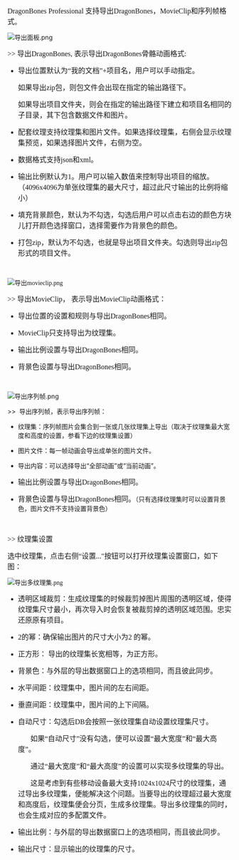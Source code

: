 <p><span style="font-family: 微软雅黑,Microsoft YaHei; font-size: 16px;">DragonBones Professional 支持导出DragonBones，MovieClip和序列帧格式</span><span style="font-size: 14px; font-family: 微软雅黑,Microsoft YaHei;">。<br/></span></p><p><img alt="导出面板.png" src="http://edn.egret.com/cn/data/upload/ueditor/20151207/56654a6a9a054.png" title="导出面板.png"/></p><p style="text-indent: 0em;"><span style="font-family: 微软雅黑,Microsoft YaHei; font-size: 16px;">&gt;&gt; 导出DragonBones, 表示导出DragonBones骨骼动画格式:<br/></span></p><ul class=" list-paddingleft-2" style="list-style-type: disc;"><li><p style="text-indent: 0em;"><span style="font-family: 微软雅黑,Microsoft YaHei; font-size: 16px;">导出位置默认为“我的文档”+项目名，用户可以手动指定。</span></p><p style="text-indent: 0em;"><span style="font-family: 微软雅黑,Microsoft YaHei; font-size: 16px;">如果导出zip包，则包文件会出现在指定的输出路径下。</span></p><p style="text-indent: 0em;"><span style="font-family: 微软雅黑,Microsoft YaHei; font-size: 16px;">如果导出项目文件夹，则会在指定的输出路径下建立和项目名相同的子目录，其下包含数据文件和图片。</span></p></li><li><p><span style="font-family: 微软雅黑,Microsoft YaHei; font-size: 16px;">配套纹理支持纹理集和图片文件。如果选择纹理集，右侧会显示纹理集预览，如果选择图片文件，右侧为空。<br/></span></p></li><li><p><span style="font-family: 微软雅黑,Microsoft YaHei; font-size: 16px;">数据格式支持json和xml。<br/></span></p></li><li><p><span style="font-family: 微软雅黑,Microsoft YaHei; font-size: 16px;">输出比例默认为1。用户可以输入数值来控制导出项目的缩放。（4096x4096为单张纹理集的最大尺寸，超过此尺寸输出的比例将缩小）</span></p></li><li><p><span style="font-family: 微软雅黑,Microsoft YaHei; font-size: 16px;">填充背景颜色，默认为不勾选，勾选后用户可以点击右边的颜色方块儿打开颜色选择窗口，选择需要作为背景色的颜色。</span></p></li><li><p><span style="font-family: 微软雅黑,Microsoft YaHei; font-size: 16px;">打包zip，默认为不勾选，也就是导出项目文件夹。勾选则导出zip包形式的项目文件。</span></p></li></ul><p><span style="font-family: 微软雅黑,Microsoft YaHei; font-size: 16px;"></span></p><p><br/></p><p><span style="font-size: 14px; font-family: 微软雅黑,Microsoft YaHei;"></span></p><p><span style="font-size: 14px; font-family: 微软雅黑,Microsoft YaHei;"></span></p><p><span style="font-size: 14px; font-family: 微软雅黑,Microsoft YaHei;"></span></p><p><span style="font-size: 14px; font-family: 微软雅黑,Microsoft YaHei;"><img alt="导出movieclip.png" src="http://edn.egret.com/cn/data/upload/ueditor/20151207/56654c66c20e7.png" title="导出movieclip.png"/></span></p><p><span style="font-family: 微软雅黑,Microsoft YaHei; font-size: 16px;">&gt;&gt; 导出MovieClip， 表示导出MovieClip动画格式：</span></p><ul class=" list-paddingleft-2" style="list-style-type: disc;"><li><p><span style="font-family: 微软雅黑,Microsoft YaHei; font-size: 16px;">导出位置的设置和规则与导出DragonBones相同。</span></p></li><li><p><span style="font-family: 微软雅黑,Microsoft YaHei; font-size: 16px;">MovieClip只支持导出为纹理集。</span></p></li><li><p><span style="font-family: 微软雅黑,Microsoft YaHei; font-size: 16px;">输出比例设置与导出DragonBones相同。</span></p></li><li><p><span style="font-family: 微软雅黑,Microsoft YaHei; font-size: 16px;">背景色设置与导出DragonBones相同。</span></p></li></ul><p><br/></p><p><img alt="导出序列帧.png" src="http://edn.egret.com/cn/data/upload/ueditor/20151207/56654df3a5071.png" title="导出序列帧.png"/></p><p>&gt;&gt;&nbsp; 导出序列帧，表示导出序列帧：</p><ul class=" list-paddingleft-2" style="list-style-type: disc;"><li><p>纹理集：序列帧图片会集合到一张或几张纹理集上导出（取决于纹理集最大宽度和高度的设置，参看下边的纹理集设置）</p></li><li><p>图片文件：每一帧动画会导出成单张的图片文件。</p></li><li><p>导出内容：可以选择导出“全部动画”或“当前动画”。</p></li><li><p><span style="font-family: 微软雅黑,Microsoft YaHei; font-size: 16px;">输出比例设置与导出DragonBones相同。</span></p></li><li><p><span style="font-family: 微软雅黑,Microsoft YaHei; font-size: 16px;">背景色设置与导出DragonBones相同。</span>（只有选择纹理集时可以设置背景色，图片文件不支持设置背景色）</p></li></ul><p><span style="font-family: 微软雅黑,Microsoft YaHei; font-size: 16px;"><br/></span></p><p><span style="font-family: 微软雅黑,Microsoft YaHei; font-size: 16px;">&gt;&gt; 纹理集设置</span></p><p><span style="font-family: 微软雅黑,Microsoft YaHei; font-size: 16px;">选中纹理集，点击右侧“设置...&quot;按钮可以打开纹理集设置窗口，如下图：</span></p><p><span style="font-size: 14px; font-family: 微软雅黑,Microsoft YaHei;"><img alt="导出多纹理集.png" src="http://edn.egret.com/cn/data/upload/ueditor/20151207/56654aaad538e.png" title="导出多纹理集.png"/></span></p><ul class=" list-paddingleft-2" style="list-style-type: disc;"><li><p style="text-indent: 0em;"><span style="font-family: 微软雅黑,Microsoft YaHei; font-size: 16px;">透明区域裁剪：生成纹理集的时候裁剪掉图片周围的透明区域，使得纹理集尺寸最小，再次导入时会恢复被裁剪掉的透明区域范围。忠实还原原有项目。</span></p></li><li><p style="text-indent: 0em;"><span style="font-family: 微软雅黑,Microsoft YaHei; font-size: 16px;">2的幂：确保输出图片的尺寸大小为2 的幂。</span></p></li><li><p style="text-indent: 0em;"><span style="font-family: 微软雅黑,Microsoft YaHei; font-size: 16px;">正方形： 导出的纹理集长宽相等，为正方形。</span></p></li><li><p style="text-indent: 0em;"><span style="font-family: 微软雅黑,Microsoft YaHei; font-size: 16px;"><span style="font-family: 微软雅黑,Microsoft YaHei; font-size: 16px;">背景色：与外层的导出数据窗口上的选项相同，而且彼此同步。</span></span></p></li><li><p style="text-indent: 0em;"><span style="font-family: 微软雅黑,Microsoft YaHei; font-size: 16px;">水平间距：纹理集中，图片间的左右间距。</span></p></li><li><p style="text-indent: 0em;"><span style="font-family: 微软雅黑,Microsoft YaHei; font-size: 16px;">垂直间距：纹理集中，图片间的上下间隔。</span></p></li><li><p style="text-indent: 0em;"><span style="font-family: 微软雅黑,Microsoft YaHei; font-size: 16px;">自动尺寸：勾选后DB会按照一张纹理集自动设置纹理集尺寸。</span></p><p style="text-indent: 2em;"><span style="font-family: 微软雅黑,Microsoft YaHei; font-size: 16px;">如果“自动尺寸”没有勾选，便可以设置“最大宽度”和“最大高度”。</span></p><p style="text-indent: 2em;"><span style="font-family: 微软雅黑,Microsoft YaHei; font-size: 16px;">通过<span style="font-family: 微软雅黑,Microsoft YaHei; font-size: 16px;">“最大宽度”和“最大高度”</span>的设置可以实现多纹理集的导出。</span></p><p style="text-indent: 2em;"><span style="font-family: 微软雅黑,Microsoft YaHei; font-size: 16px;">这是考虑到有些移动设备最大支持1024x1024尺寸的纹理集，通过导出多纹理集，便能解决这个问题。当要导出的纹理超过最大宽度和高度后，纹理集便会分页，生成多纹理集。导出多纹理集的同时，也会生成对应的多配置文件。</span></p></li><li><p style="text-indent: 0em;"><span style="font-family: 微软雅黑,Microsoft YaHei; font-size: 16px;">输出比例：与外层的导出数据窗口上的选项相同，而且彼此同步。</span></p></li><li><p style="text-indent: 0em;"><span style="font-family: 微软雅黑,Microsoft YaHei; font-size: 16px;">输出尺寸：显示输出的纹理集的尺寸。</span><span style="font-family: 微软雅黑,Microsoft YaHei; font-size: 14px;"><br/></span></p></li></ul>